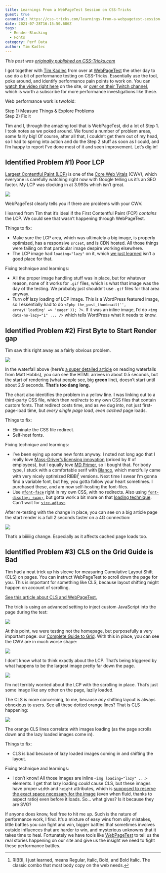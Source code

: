 ```yaml
---
title: Learnings From a WebPageTest Session on CSS-Tricks
guest: true
canonical: https://css-tricks.com/learnings-from-a-webpagetest-session-on-css-tricks/
date: 2021-07-28T16:15:50.606Z
tags:
  - Render-Blocking
  - Fonts
category: Perf Data
author: Tim Kadlec
---
```

*This post was [originally published on CSS-Tricks.com](https://css-tricks.com/learnings-from-a-webpagetest-session-on-css-tricks/)*

I got together with [Tim Kadlec](https://timkadlec.com/) from over at [WebPageTest](https://webpagetest.org/) the other day to use do a bit of performance testing on CSS-Tricks. Essentially use the tool, poke around, and identify performance pain points to work on. You can [watch the video right here](https://css-tricks.com/video-screencasts/207-performance-testing-css-tricks-with-webpagetest/) on the site, or [over on their Twitch channel](https://www.twitch.tv/videos/1092714799), which is worth a subscribe for more performance investigations like these.

Web performance work is twofold:

Step 1) Measure Things & Explore Problems\
Step 2) Fix it

Tim and I, through the amazing tool that is WebPageTest, did a lot of Step 1. I took notes as we poked around. We found a number of problem areas, some fairly big! Of course, after all that, I couldn’t get them out of my head, so I had to spring into action and do the Step 2 stuff as soon as I could, and I’m happy to report I’ve done most of it and seen improvement. Let’s dig in!

## Identified Problem #1) Poor LCP

[Largest Contentful Paint (LCP)](https://web.dev/lcp/) is one of the [Core Web Vitals](https://web.dev/vitals/) (CWV), which everyone is carefully watching right now with Google telling us it’s an SEO factor. My LCP was clocking in at 3.993s which isn’t great.

![](https://res.cloudinary.com/psaulitis/image/upload/f_auto,q_auto/v1627495124/lcp_xqv3xi.png)

WebPageTest clearly tells you if there are problems with your CWV.

I learned from Tim that it’s ideal if the First Contentful Paint (FCP) *contains* the LCP. We could see that wasn’t happening through WebPageTest.

Things to fix:

* Make sure the LCP area, which was ultimately a big image, is properly optimized, has a responsive `srcset`, and is CDN hosted. All those things were failing on that particular image despire working elsewhere.
* The LCP image had `loading="lazy"` on it, which [we just learned](https://web.dev/lcp-lazy-loading/) isn’t a good place for that.

Fixing technique and learnings:

* All the proper image handling stuff was in place, but for whatever reason, none of it works for `.gif` files, which is what that image was the day of the testing. We probably just shouldn’t use `.gif` files for that area anyway.
* Turn off lazy loading of LCP image. This is a WordPress featured image, so I essentially had to do `<?php the_post_thumbnail('', array('loading' => 'eager')); ?>`. If it was an inline image, I’d do `<img data-no-lazy="1" ... />` which tells WordPress what it needs to know.

## Identified Problem #2) First Byte to Start Render gap

Tim saw this right away as a fairly obvious problem.

![](https://res.cloudinary.com/psaulitis/image/upload/f_auto,q_auto/v1627495124/lcp_xqv3xi.png)

In the waterfall above (here’s [a super detailed article](https://nooshu.github.io/blog/2019/10/02/how-to-read-a-wpt-waterfall-chart/) on reading waterfalls from Matt Hobbs), you can see the HTML arrives in about 0.5 seconds, but the start of rendering (what people see, big **green** line), doesn’t start until about 2.9 seconds. **That’s too dang long.**

The chart also identifies the problem in a yellow line. I was linking out to a third-party CSS file, which then *redirects* to my own CSS files that contain custom fonts. That redirect costs time, and as we dug into, not just first-page-load time, but *every single page load, even cached* page loads.

Things to fix:

* Eliminate the CSS file redirect.
* Self-host fonts.

Fixing technique and learnings:

* I’ve been eying up some new fonts anyway. I noted not long ago that I really love [Mass-Driver’s licensing innovation](https://mass-driver.com/licensing) (priced by # of employees), but I equally love [MD Primer](https://mass-driver.com/typefaces/md-primer), so I bought that. For body type, I stuck with a comfortable serif with [Blanco](https://www.fostertype.com/retail-type/blanco), which mercifully came with very nicely optimized RIBBI[^1] versions. Next time I swear I’m gonna find a variable font, but hey, you gotta follow your heart sometimes. I purchased these, and am now self-hosting the font-files.
* Use [`@font-face`](https://css-tricks.com/snippets/css/using-font-face/) right in my own CSS, with no redirects. Also using [`font-display: swap;`](https://css-tricks.com/almanac/properties/f/font-display/), but gotta work a bit more on that [loading technique](https://css-tricks.com/books/greatest-css-tricks/perfect-font-fallbacks/). Can’t wait for [`size-adjust`](https://web.dev/css-size-adjust/).

After re-testing with the change in place, you can see on a big article page the start render is a full 2 seconds faster on a 4G connection:

![](https://res.cloudinary.com/psaulitis/image/upload/f_auto,q_auto/v1627495124/tricks-compare_zn0358.png)

That’s a biiiiiig change. Especially as it affects cached page loads too.

## Identified Problem #3) CLS on the Grid Guide is Bad

Tim had a neat trick up his sleeve for measuring Cumulative Layout Shift (CLS) on pages. You can instruct WebPageTest to scroll down the page for you. This is important for something like CLS, because layout shifting might happen on account of scrolling.

[See this article about CLS and WebPageTest.](https://blog.webpagetest.org/posts/understanding-the-new-cumulative-layout-shift/)

The trick is using an advanced setting to inject custom JavaScript into the page during the test:

![](https://res.cloudinary.com/psaulitis/image/upload/f_auto,q_auto/v1627495124/tricks-inject-script_ibanzu.png)

At this point, we were testing not the homepage, but purposefully a very important page: our [Complete Guide to Grid](https://css-tricks.com/snippets/css/complete-guide-grid/). With this in place, you can see the CWV are in much worse shape:

![](https://res.cloudinary.com/psaulitis/image/upload/f_auto,q_auto/v1627495124/tricks-long-lcp_l3hdx5.png)

I don’t know what to think exactly about the LCP. That’s being triggered by what happens to be the largest image pretty far down the page.

![](https://res.cloudinary.com/psaulitis/image/upload/f_auto,q_auto/v1627495124/tricks-grid-post_mi92ig.png)

I’m not terribly worried about the LCP with the scrolling in place. That’s just some image like any other on the page, lazily loaded.

The CLS is more concerning, to me, because *any* shifting layout is always obnoxious to users. See all these dotted orange lines? That is CLS happening:

![](https://res.cloudinary.com/psaulitis/image/upload/f_auto,q_auto/v1627495124/tricks-long-waterfall_yxdkhq.png)

The orange CLS lines correlate with images loading (as the page scrolls down and the lazy loaded images come in).

Things to fix:

* CLS is bad because of lazy loaded images coming in and shifting the layout.

Fixing technique and learnings:

* I don’t know! All those images are inline `<img loading="lazy" ...>` elements. I get that lazy loading *could* cause CLS, but these images have proper `width` and `height` attributes, which is [supposed to reserve the exact space necessary for the image](https://css-tricks.com/what-if-we-got-aspect-ratio-sized-images-by-doing-almost-nothing/) (even when fluid, thanks to aspect ratio) even before it loads. So… what gives? Is it because they are SVG?

If anyone does know, feel free to hit me up. Such is the nature of performance work, I find. It’s a mixture of easy wins from silly mistakes, little battles you can fight and win, bigger battles that sometimes involves outside influences that are harder to win, and mysterious unknowns that it takes time to heal. Fortunately we have tools like [WebPageTest](https://webpagetest.org/) to tell us the real stories happening on our site and give us the insight we need to fight these performance battles.

[^1]: RIBBI, I just learned, means Regular, Italic, Bold, and Bold Italic. The classic combo that most body copy on the web needs.